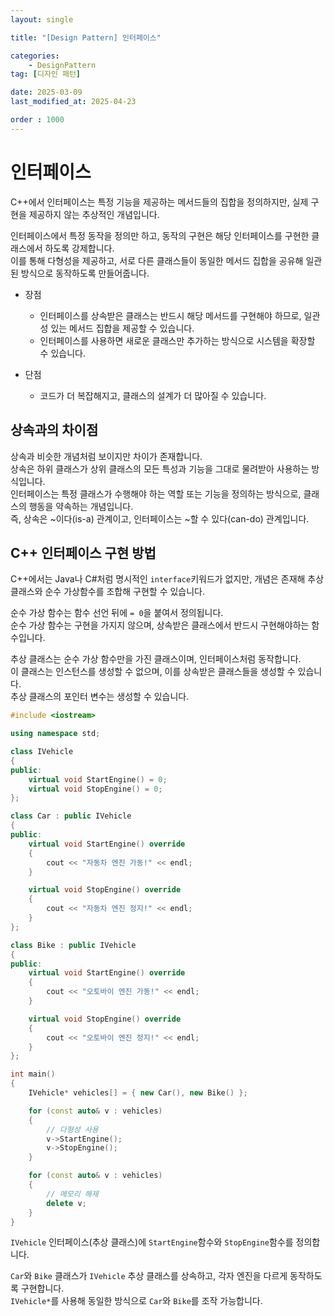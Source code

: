 ```yaml
---
layout: single

title: "[Design Pattern] 인터페이스"

categories:
    - DesignPattern
tag: [디자인 패턴]

date: 2025-03-09
last_modified_at: 2025-04-23

order : 1000
---
```


# 인터페이스

C++에서 인터페이스는 특정 기능을 제공하는 메서드들의 집합을 정의하지만, 실제 구현을 제공하지 않는 추상적인 개념입니다.

인터페이스에서 특정 동작을 정의만 하고, 동작의 구현은 해당 인터페이스를 구현한 클래스에서 하도록 강제합니다.  
이를 통해 다형성을 제공하고, 서로 다른 클래스들이 동일한 메서드 집합을 공유해 일관된 방식으로 동작하도록 만들어줍니다.

+ 장점
    + 인터페이스를 상속받은 클래스는 반드시 해당 메서드를 구현해야 하므로, 일관성 있는 메서드 집합을 제공할 수 있습니다.
    + 인터페이스를 사용하면 새로운 클래스만 추가하는 방식으로 시스템을 확장할 수 있습니다.

+ 단점
    + 코드가 더 복잡해지고, 클래스의 설계가 더 많아질 수 있습니다.

## 상속과의 차이점

상속과 비슷한 개념처럼 보이지만 차이가 존재합니다.  
상속은 하위 클래스가 상위 클래스의 모든 특성과 기능을 그대로 물려받아 사용하는 방식입니다.  
인터페이스는 특정 클래스가 수행해야 하는 역할 또는 기능을 정의하는 방식으로, 클래스의 행동을 약속하는 개념입니다.  
즉, 상속은 ~이다(is-a) 관계이고, 인터페이스는 ~할 수 있다(can-do) 관계입니다.

## C++ 인터페이스 구현 방법

C++에서는 Java나 C#처럼 명시적인 `interface`키워드가 없지만, 개념은 존재해 추상 클래스와 순수 가상함수를 조합해 구현할 수 있습니다.

순수 가상 함수는 함수 선언 뒤에 `= 0`을 붙여서 정의됩니다.  
순수 가상 함수는 구현을 가지지 않으며, 상속받은 클래스에서 반드시 구현해야하는 함수입니다.

추상 클래스는 순수 가상 함수만을 가진 클래스이며, 인터페이스처럼 동작합니다.  
이 클래스는 인스턴스를 생성할 수 없으며, 이를 상속받은 클래스들을 생성할 수 있습니다.  
추상 클래스의 포인터 변수는 생성할 수 있습니다.

```cpp
#include <iostream>

using namespace std;

class IVehicle
{
public:
	virtual void StartEngine() = 0;
	virtual void StopEngine() = 0;
};

class Car : public IVehicle
{
public:
	virtual void StartEngine() override
	{
		cout << "자동차 엔진 가동!" << endl;
	}

	virtual void StopEngine() override
	{
		cout << "자동차 엔진 정지!" << endl;
	}
};

class Bike : public IVehicle
{
public:
	virtual void StartEngine() override
	{
		cout << "오토바이 엔진 가동!" << endl;
	}

	virtual void StopEngine() override
	{
		cout << "오토바이 엔진 정지!" << endl;
	}
};

int main()
{
	IVehicle* vehicles[] = { new Car(), new Bike() };

	for (const auto& v : vehicles)
	{
		// 다형성 사용
		v->StartEngine();  
		v->StopEngine();
	}

	for (const auto& v : vehicles)
	{
		// 메모리 해제
		delete v;
	}
}
```

`IVehicle` 인터페이스(추상 클래스)에 `StartEngine`함수와 `StopEngine`함수를 정의합니다.

`Car`와 `Bike` 클래스가 `IVehicle` 추상 클래스를 상속하고, 각자 엔진을 다르게 동작하도록 구현합니다.  
`IVehicle*`를 사용해 동일한 방식으로 `Car`와 `Bike`를 조작 가능합니다.